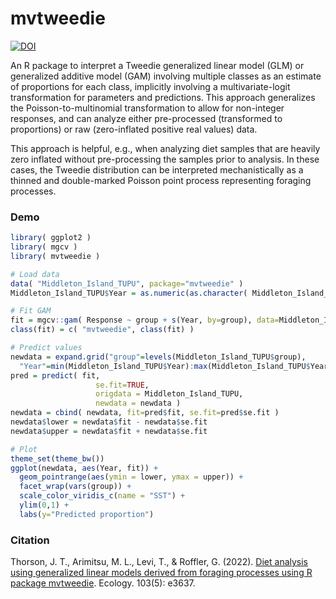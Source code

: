 # mvtweedie
[![DOI](https://zenodo.org/badge/341673481.svg)](https://zenodo.org/badge/latestdoi/341673481)

An R package to interpret a Tweedie generalized linear model (GLM) or generalized additive model (GAM) involving multiple classes as an estimate of proportions for each class, implicitly involving a multivariate-logit transformation for parameters and predictions.  This approach generalizes the Poisson-to-multinomial transformation to allow for non-integer responses, and can analyze either pre-processed (transformed to proportions) or raw (zero-inflated positive real values) data.

This approach is helpful, e.g., when analyzing diet samples that are heavily zero inflated without pre-processing the samples prior to analysis.  In these cases, the Tweedie distribution can be interpreted mechanistically as a thinned and double-marked Poisson point process representing foraging processes.


### Demo

```R
library( ggplot2 )
library( mgcv )
library( mvtweedie )

# Load data
data( "Middleton_Island_TUPU", package="mvtweedie" )
Middleton_Island_TUPU$Year = as.numeric(as.character( Middleton_Island_TUPU$Year_factor ))

# Fit GAM
fit = mgcv::gam( Response ~ group + s(Year, by=group), data=Middleton_Island_TUPU, family="tw" )
class(fit) = c( "mvtweedie", class(fit) )

# Predict values
newdata = expand.grid("group"=levels(Middleton_Island_TUPU$group), 
  "Year"=min(Middleton_Island_TUPU$Year):max(Middleton_Island_TUPU$Year))
pred = predict( fit,
                   se.fit=TRUE,
                   origdata = Middleton_Island_TUPU,
                   newdata = newdata )
newdata = cbind( newdata, fit=pred$fit, se.fit=pred$se.fit )
newdata$lower = newdata$fit - newdata$se.fit
newdata$upper = newdata$fit + newdata$se.fit

# Plot
theme_set(theme_bw())
ggplot(newdata, aes(Year, fit)) +
  geom_pointrange(aes(ymin = lower, ymax = upper)) +
  facet_wrap(vars(group)) +
  scale_color_viridis_c(name = "SST") +
  ylim(0,1) +
  labs(y="Predicted proportion")
```

### Citation
Thorson, J. T., Arimitsu, M. L., Levi, T., & Roffler, G. (2022). [Diet analysis using generalized linear models derived from foraging processes using R package mvtweedie](https://doi.org/10.1002/ecy.3637). Ecology. 103(5): e3637.

